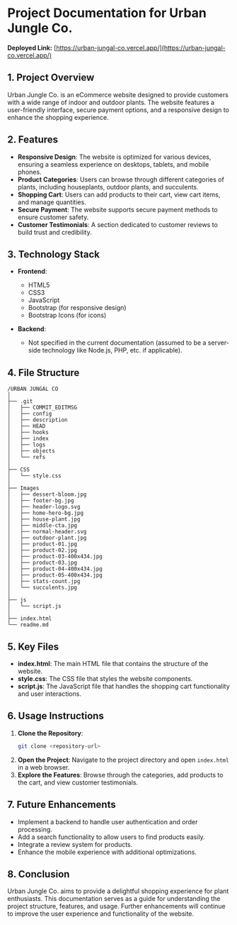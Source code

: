 # Project Documentation for Urban Jungle Co.

**Deployed Link:** [https://urban-jungal-co.vercel.app/](https://urban-jungal-co.vercel.app/)

## **1. Project Overview**
Urban Jungle Co. is an eCommerce website designed to provide customers with a wide range of indoor and outdoor plants. The website features a user-friendly interface, secure payment options, and a responsive design to enhance the shopping experience.

## **2. Features**
- **Responsive Design**: The website is optimized for various devices, ensuring a seamless experience on desktops, tablets, and mobile phones.
- **Product Categories**: Users can browse through different categories of plants, including houseplants, outdoor plants, and succulents.
- **Shopping Cart**: Users can add products to their cart, view cart items, and manage quantities.
- **Secure Payment**: The website supports secure payment methods to ensure customer safety.
- **Customer Testimonials**: A section dedicated to customer reviews to build trust and credibility.

## **3. Technology Stack**
- **Frontend**:
  - HTML5
  - CSS3
  - JavaScript
  - Bootstrap (for responsive design)
  - Bootstrap Icons (for icons)
  
- **Backend**: 
  - Not specified in the current documentation (assumed to be a server-side technology like Node.js, PHP, etc. if applicable).

## **4. File Structure**
```
/URBAN JUNGAL CO
│
├── .git
│   ├── COMMIT_EDITMSG
│   ├── config
│   ├── description
│   ├── HEAD
│   ├── hooks
│   ├── index
│   ├── logs
│   ├── objects
│   └── refs
│
├── CSS
│   └── style.css
│
├── Images
│   ├── dessert-bloom.jpg
│   ├── footer-bg.jpg
│   ├── header-logo.svg
│   ├── home-hero-bg.jpg
│   ├── house-plant.jpg
│   ├── middle-cta.jpg
│   ├── normal-header.svg
│   ├── outdoor-plant.jpg
│   ├── product-01.jpg
│   ├── product-02.jpg
│   ├── product-03-400x434.jpg
│   ├── product-03.jpg
│   ├── product-04-400x434.jpg
│   ├── product-05-400x434.jpg
│   ├── stats-count.jpg
│   └── succulents.jpg
│
├── js
│   └── script.js
│
├── index.html
└── readme.md
```

## **5. Key Files**
- **index.html**: The main HTML file that contains the structure of the website.
- **style.css**: The CSS file that styles the website components.
- **script.js**: The JavaScript file that handles the shopping cart functionality and user interactions.

## **6. Usage Instructions**
1. **Clone the Repository**: 
   ```bash
   git clone <repository-url>
   ```
2. **Open the Project**: Navigate to the project directory and open `index.html` in a web browser.
3. **Explore the Features**: Browse through the categories, add products to the cart, and view customer testimonials.

## **7. Future Enhancements**
- Implement a backend to handle user authentication and order processing.
- Add a search functionality to allow users to find products easily.
- Integrate a review system for products.
- Enhance the mobile experience with additional optimizations.

## **8. Conclusion**
Urban Jungle Co. aims to provide a delightful shopping experience for plant enthusiasts. This documentation serves as a guide for understanding the project structure, features, and usage. Further enhancements will continue to improve the user experience and functionality of the website.
